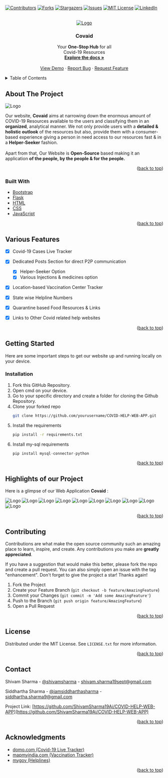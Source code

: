 <div id="top"></div>
<!--
*** Thanks for checking out the Best-README-Template. If you have a suggestion
*** that would make this better, please fork the repo and create a pull request
*** or simply open an issue with the tag "enhancement".
*** Don't forget to give the project a star!
*** Thanks again! Now go create something AMAZING! :D
-->



<!-- PROJECT SHIELDS -->
<!--
*** I'm using markdown "reference style" links for readability.
*** Reference links are enclosed in brackets [ ] instead of parentheses ( ).
*** See the bottom of this document for the declaration of the reference variables
*** for contributors-url, forks-url, etc. This is an optional, concise syntax you may use.
*** https://www.markdownguide.org/basic-syntax/#reference-style-links
-->
[![Contributors][contributors-shield]][contributors-url]
[![Forks][forks-shield]][forks-url]
[![Stargazers][stars-shield]][stars-url]
[![Issues][issues-shield]][issues-url]
[![MIT License][license-shield]][license-url]
[![LinkedIn][linkedin-shield]][linkedin-url]



<!-- PROJECT LOGO -->
<br />
<div align="center">
  <a href="https://github.com/ShivamSharma19Ai/COVID-HELP-WEB-APP">
    <img src="static/img/covaid_2.png" alt="Logo" >
  </a>

<h3 align="center">Covaid</h3>

  <p align="center">
    Your <b>One-Stop Hub</b> for all <br>Covid-19 Resources
    <br />
    <a href="https://github.com/ShivamSharma19Ai/COVID-HELP-WEB-APP"><strong>Explore the docs »</strong></a>
    <br />
    <br />
    <a href="https://github.com/ShivamSharma19Ai/COVID-HELP-WEB-APP">View Demo</a>
    ·
    <a href="https://github.com/ShivamSharma19Ai/COVID-HELP-WEB-APP/issues">Report Bug</a>
    ·
    <a href="https://github.com/ShivamSharma19Ai/COVID-HELP-WEB-APP/issues">Request Feature</a>
  </p>
</div>



<!-- TABLE OF CONTENTS -->
<details>
  <summary>Table of Contents</summary>
  <ol>
    <li>
      <a href="#about-the-project">About The Project</a>
      <ul>
        <li><a href="#built-with">Built With</a></li>
      </ul>
    </li>
    <li><a href="#various-features">Various Features</a></li>
    <li>
      <a href="#getting-started">Getting Started</a>
      <ul>
        <li><a href="#installation">Installation</a></li>
      </ul>
    </li>
    <li><a href="#highlights-of-our-project">Highlights of our Project</a></li>
    <li><a href="#contributing">Contributing</a></li>
    <li><a href="#license">License</a></li>
    <li><a href="#contact">Contact</a></li>
    <li><a href="#acknowledgments">Acknowledgments</a></li>
  </ol>
</details>



<!-- ABOUT THE PROJECT -->
## About The Project

<img src="static/img/snapshots/homepage.png" alt="Logo" >

<p>Our website, <b>Covaid</b> aims at narrowing down the enormous amount of COVID-19 Resources available to the users and classifying them in an <b>organized</b>, analytical manner. We not only provide users with a <b>detailed & holistic outlook</b> of the resources but also, provide them with a consumer-based experience giving a person in need access to our resources fast & in a <b>Helper-Seeker</b> fashion. <br><br> Apart from that, Our Website is <b>Open-Source</b> based making it an application <b>of the people, by the people & for the people.</b> </p>

<p align="right">(<a href="#top">back to top</a>)</p>



### Built With

* [Bootstrap](https://getbootstrap.com)
* [Flask](https://flask.palletsprojects.com/en/2.0.x/)
* [HTML](https://html.spec.whatwg.org/)
* [CSS](https://www.w3.org/Style/CSS/Overview.en.html)
* [JavaScript](https://javascript.info/)

<p align="right">(<a href="#top">back to top</a>)</p>

<!-- ROADMAP -->
## Various Features


- [x] Covid-19 Cases Live Tracker
- [x] Dedicated Posts Section for direct P2P communication
    - [x] Helper-Seeker Option
    - [x] Various Injections & medicines option
- [x] Location-based Vaccination Center Tracker
- [x] State wise Helpline Numbers
- [x] Quarantine based Food Resources & Links
- [x] Links to Other Covid related help websites



<p align="right">(<a href="#top">back to top</a>)</p>




<!-- GETTING STARTED -->
## Getting Started

Here are some important steps to get our website up and running locally on your device.


### Installation

1. Fork this GitHub Repository.
2. Open cmd on your device.
3. Go to your specific directory and create a folder for cloning the Github Repository.
4. Clone your forked repo
   ```sh
   git clone https://github.com/yourusername/COVID-HELP-WEB-APP.git
   ```
3. Install the requirements
   ```sh
   pip install -r requirements.txt
   ```
4. Install my-sql requirements
   ```js
   pip install mysql-connector-python
   ```

<p align="right">(<a href="#top">back to top</a>)</p>



<!-- USAGE EXAMPLES -->
## Highlights of our Project

Here is a glimpse of our Web Application <b>Covaid</b> : 

<img src="static/img/snapshots/homepage.png" alt="Logo" >
<img src="static/img/snapshots/vacc-1.png" alt="Logo" >
<img src="static/img/snapshots/vacc-2.png" alt="Logo" >
<img src="static/img/snapshots/food.png" alt="Logo" >
<img src="static/img/snapshots/covidtracker-1.png" alt="Logo" >
<img src="static/img/snapshots/covidtracker-2.png" alt="Logo" >
<img src="static/img/snapshots/covidtracker-3.png" alt="Logo" >
<img src="static/img/snapshots/posts.png" alt="Logo" >
<img src="static/img/snapshots/help.png" alt="Logo" >
<img src="static/img/snapshots/other.png" alt="Logo" >

<p align="right">(<a href="#top">back to top</a>)</p>






<!-- CONTRIBUTING -->
## Contributing

Contributions are what make the open source community such an amazing place to learn, inspire, and create. Any contributions you make are **greatly appreciated**. 

If you have a suggestion that would make this better, please fork the repo and create a pull request. You can also simply open an issue with the tag "enhancement".
Don't forget to give the project a star! Thanks again!

1. Fork the Project
2. Create your Feature Branch (`git checkout -b feature/AmazingFeature`)
3. Commit your Changes (`git commit -m 'Add some AmazingFeature'`)
4. Push to the Branch (`git push origin feature/AmazingFeature`)
5. Open a Pull Request

<p align="right">(<a href="#top">back to top</a>)</p>



<!-- LICENSE -->
## License

Distributed under the MIT License. See `LICENSE.txt` for more information.

<p align="right">(<a href="#top">back to top</a>)</p>



<!-- CONTACT -->
## Contact

Shivam Sharma - [@shivamsharma](https://www.linkedin.com/in/shivam-sharma-bbab16210/) - shivam.sharma19sept@gmail.com

Siddhartha Sharma - [@iamsiddharthasharma](https://www.linkedin.com/in/iamsiddharthasharma/) - siddhartha.sharma9@gmail.com

Project Link: [https://github.com/ShivamSharma19Ai/COVID-HELP-WEB-APP](https://github.com/ShivamSharma19Ai/COVID-HELP-WEB-APP)

<p align="right">(<a href="#top">back to top</a>)</p>



<!-- ACKNOWLEDGMENTS -->
## Acknowledgments

* [domo.com (Covid-19 Live Tracker)](https://www.domo.com/covid19/embed-visualizations/)
* [mapmyindia.com (Vaccination Tracker)](https://maps.mapmyindia.com/)
* [mygov (Helplines)](https://www.mohfw.gov.in/)

<p align="right">(<a href="#top">back to top</a>)</p>



<!-- MARKDOWN LINKS & IMAGES -->
<!-- https://www.markdownguide.org/basic-syntax/#reference-style-links -->
[contributors-shield]: https://img.shields.io/github/contributors/ShivamSharma19Ai/COVID-HELP-WEB-APP.svg?style=for-the-badge
[contributors-url]: https://github.com/ShivamSharma19Ai/COVID-HELP-WEB-APP/graphs/contributors
[forks-shield]: https://img.shields.io/github/forks/ShivamSharma19Ai/COVID-HELP-WEB-APP.svg?style=for-the-badge
[forks-url]: https://github.com/ShivamSharma19Ai/COVID-HELP-WEB-APP/network/members
[stars-shield]: https://img.shields.io/github/stars/ShivamSharma19Ai/COVID-HELP-WEB-APP.svg?style=for-the-badge
[stars-url]: https://github.com/ShivamSharma19Ai/COVID-HELP-WEB-APP/stargazers
[issues-shield]: https://img.shields.io/github/issues/ShivamSharma19Ai/COVID-HELP-WEB-APP.svg?style=for-the-badge
[issues-url]: https://github.com/ShivamSharma19Ai/COVID-HELP-WEB-APP/issues
[license-shield]: https://img.shields.io/github/license/ShivamSharma19Ai/COVID-HELP-WEB-APP.svg?style=for-the-badge
[license-url]: https://github.com/ShivamSharma19Ai/COVID-HELP-WEB-APP/LICENSE.txt
[linkedin-shield]: https://img.shields.io/badge/-LinkedIn-black.svg?style=for-the-badge&logo=linkedin&colorB=555
[linkedin-url]: https://www.linkedin.com/in/iamsiddharthasharma/
[product-screenshot]: images/screenshot.png
